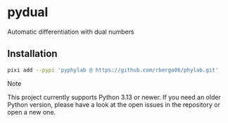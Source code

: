 # pydual
Automatic differentiation with dual numbers

## Installation
```sh
pixi add --pypi 'pyphylab @ https://github.com/rberga06/phylab.git'
```
> [!NOTE]
> This project currently supports Python 3.13 or newer.
> If you need an older Python version, please have a look at the open issues in the repository or open a new one.

